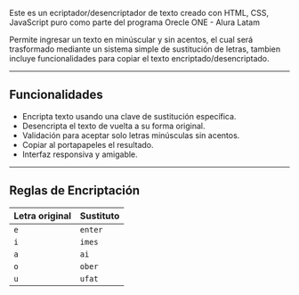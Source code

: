 Este es un ecriptador/desencriptador de texto creado con HTML, CSS, JavaScript puro como parte del programa Orecle ONE - Alura Latam

Permite ingresar un texto en minúscular y sin acentos, el cual será trasformado mediante un sistema simple de sustitución de letras, tambien incluye funcionalidades para copiar el texto encriptado/desencriptado.


---

## Funcionalidades

- Encripta texto usando una clave de sustitución específica.
- Desencripta el texto de vuelta a su forma original.
- Validación para aceptar solo letras minúsculas sin acentos.
- Copiar al portapapeles el resultado.
- Interfaz responsiva y amigable.


---

## Reglas de Encriptación

| Letra original | Sustituto |
|----------------|-----------|
| `e`            | `enter`   |
| `i`            | `imes`    |
| `a`            | `ai`      |
| `o`            | `ober`    |
| `u`            | `ufat`    |






  
